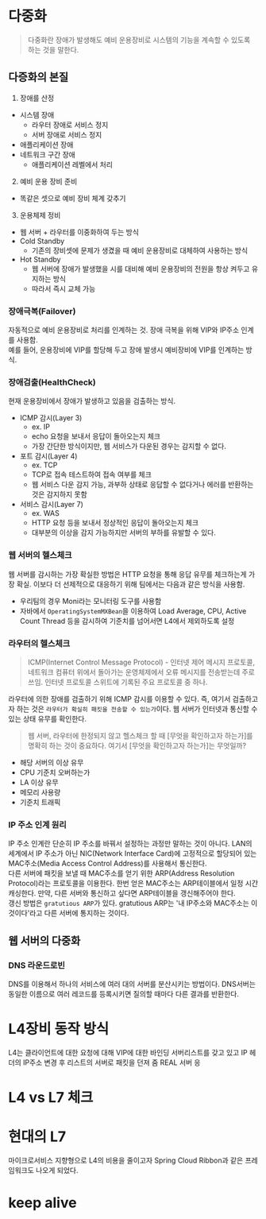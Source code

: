 # 다중화
>다중화란 장애가 발생해도 예비 운용장비로 시스템의 기능을 계속할 수 있도록 하는 것을 말한다.

## 다증화의 본질
1. 장애를 산정
- 시스템 장애
    - 라우터 장애로 서비스 정지
    - 서버 장애로 서비스 정지
- 애플리케이션 장애
- 네트워크 구간 장애
    - 애플리케이션 레벨에서 처리

2. 예비 운용 장비 준비
- 똑같은 셋으로 예비 장비 체계 갖추기

3. 운용체제 정비
- 웹 서버 + 라우터를 이중화하여 두는 방식
- Cold Standby
    - 기존의 장비셋에 문제가 생겼을 때 예비 운용장비로 대체하여 사용하는 방식
- Hot Standby
    - 웹 서버에 장애가 발생했을 시를 대비해 예비 운용장비의 전원을 항상 켜두고 유지하는 방식
    - 따라서 즉시 교체 가능

### 장애극복(Failover)
자동적으로 예비 운용장비로 처리를 인계하는 것. 장애 극복을 위해 VIP와 IP주소 인계를 사용함.<br> 
예를 들어, 운용장비에 VIP를 할당해 두고 장애 발생시 예비장비에 VIP를 인계하는 방식.

### 장애검출(HealthCheck)
현재 운용장비에서 장애가 발생하고 있음을 검출하는 방식.

- ICMP 감시(Layer 3)
    - ex. IP
    - echo 요청을 보내서 응답이 돌아오는지 체크
    - 가장 간단한 방식이지만, 웹 서비스가 다운된 경우는 감지할 수 없다.
- 포트 감시(Layer 4)
    - ex. TCP
    - TCP로 접속 테스트하여 접속 여부를 체크
    - 웹 서비스 다운 감지 가능, 과부하 상태로 응답할 수 없다거나 에러를 반환하는 것은 감지하지 못함
- 서비스 감시(Layer 7)
    - ex. WAS
    - HTTP 요청 등을 보내서 정상적인 응답이 돌아오는지 체크
    - 대부분의 이상을 감지 가능하지만 서버의 부하를 유발할 수 있다.

### 웹 서버의 헬스체크
웹 서버를 감시하는 가장 확실한 방법은 HTTP 요청을 통해 응답 유무를 체크하는게 가장 확실. 이보다 더 선제적으로 대응하기 위해 팀에서는 다음과 같은 방식을 사용함.
- 우리팀의 경우 Moni라는 모니터링 도구를 사용함
- 자바에서 `OperatingSystemMXBean`을 이용하여 Load Average, CPU, Active Count Thread 등을 감시하여 기준치를 넘어서면 L4에서 제외하도록 설정

### 라우터의 헬스체크
>ICMP(Internet Control Message Protocol) - 인터넷 제어 메시지 프로토콜, 네트워크 컴퓨터 위에서 돌아가는 운영체제에서 오류 메시지를 전송받는데 주로 쓰임. 인터넷 프로토콜 스위트에 기록된 주요 프로토콜 중 하나.

라우터에 의한 장애를 검출하기 위해 ICMP 감시를 이용할 수 있다. 즉, 여기서 검출하고자 하는 것은 `라우터가 확실히 패킷을 전송할 수 있는가`이다. 웹 서버가 인터넷과 통신할 수 있는 상태 유무를 확인한다.

>웹 서버, 라우터에 한정되지 않고 헬스체크 할 때 [무엇을 확인하고자 하는가]를 명확히 하는 것이 중요하다. 여기서 [무엇을 확인하고자 하는가]는 무엇일까?
- 해당 서버의 이상 유무
- CPU 기준치 오버하는가
- LA 이상 유무
- 메모리 사용량
- 기준치 트래픽

### IP 주소 인계 원리
IP 주소 인계란 단순히 IP 주소를 바꿔서 설정하는 과정만 말하는 것이 아니다. LAN의 세계에서 IP 주소가 아닌 NIC(Network Interface Card)에 고정적으로 할당되어 있는 MAC주소(Media Access Control Address)를 사용해서 통신한다.<br>
다른 서버에 패킷을 보낼 때 MAC주소를 얻기 위한 ARP(Address Resolution Protocol)라는 프로토콜을 이용한다. 한번 얻은 MAC주소는 ARP테이블에서 일정 시간 캐싱한다. 만약, 다른 서버와 통신하고 싶다면 ARP테이블을 갱신해주어야 한다.<br>
갱신 방법은 `gratutious ARP`가 있다. gratutious ARP는 '내 IP주소와 MAC주소는 이것이다'라고 다른 서버에 통지하는 것이다. 

## 웹 서버의 다중화
### DNS 라운드로빈
DNS를 이용해서 하나의 서비스에 여러 대의 서버를 분산시키는 방법이다. DNS서버는 동일한 이름으로 여러 레코드를 등록시키면 질의할 때마다 다른 결과를 반환한다. 


# L4장비 동작 방식
L4는 클라이언트에 대한 요청에 대해 VIP에 대한 바인딩 서버리스트를 갖고 있고 IP 헤더의 IP주소 변경 후 리스트의 서버로 패킷을 던져 줌
REAL 서버 응

# L4 vs L7 체크

# 현대의 L7
마이크로서비스 지향형으로 L4의 비용을 줄이고자 Spring Cloud Ribbon과 같은 프레임워크도 나오게 되었다.


# keep alive
